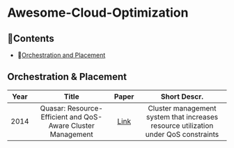 # Awesome-Cloud-Optimization


## 📖Contents

* 📖[Orchestration and Placement](#Orchestration-and-Placement)

## Orchestration & Placement
<div id="Orchestration-and-Placement"></div>

|Year|Title|Paper|Short Descr.|
|:---:|:---:|:---:|:---:|
|2014|Quasar: Resource-Efficient and QoS-Aware Cluster Management|[Link](https://dl.acm.org/doi/pdf/10.1145/2644865.2541941)| Cluster management system that increases resource utilization under QoS constraints|